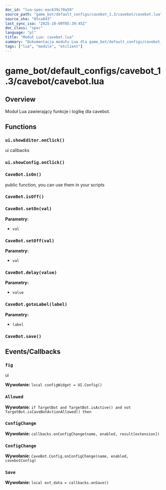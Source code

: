 ```yaml
---
doc_id: "lua-spec-eac639c70a50"
source_path: "game_bot/default_configs/cavebot_1.3/cavebot/cavebot.lua"
source_sha: "05ca843"
last_sync_iso: "2025-10-09T05:39:45Z"
doc_class: "spec"
language: "pl"
title: "Moduł Lua: cavebot.lua"
summary: "Dokumentacja modułu Lua dla game_bot/default_configs/cavebot_1.3/cavebot/cavebot.lua"
tags: ["lua", "module", "otclient"]
---
```


# game_bot/default_configs/cavebot_1.3/cavebot/cavebot.lua

## Overview

Moduł Lua zawierający funkcje i logikę dla cavebot.

## Functions

### `ui.showEditor.onClick()`

ui callbacks

### `ui.showConfig.onClick()`

### `CaveBot.isOn()`

public function, you can use them in your scripts

### `CaveBot.isOff()`

### `CaveBot.setOn(val)`

**Parametry:**

- `val`

### `CaveBot.setOff(val)`

**Parametry:**

- `val`

### `CaveBot.delay(value)`

**Parametry:**

- `value`

### `CaveBot.gotoLabel(label)`

**Parametry:**

- `label`

### `CaveBot.save()`

## Events/Callbacks

### `fig`

ui

**Wywołanie:** `local configWidget = UI.Config()`

### `Allowed`

**Wywołanie:** `if TargetBot and TargetBot.isActive() and not TargetBot.isCaveBotActionAllowed() then`

### `ConfigChange`

**Wywołanie:** `callbacks.onConfigChange(name, enabled, result[extension])`

### `ConfigChange`

**Wywołanie:** `CaveBot.Config.onConfigChange(name, enabled, cavebotConfig)`

### `Save`

**Wywołanie:** `local ext_data = callbacks.onSave()`

